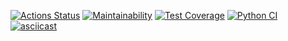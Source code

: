 [![Actions Status](https://github.com/sicrit1/python-project-lvl3/workflows/hexlet-check/badge.svg)](https://github.com/sicrit1/python-project-lvl3/actions)
[![Maintainability](https://api.codeclimate.com/v1/badges/926bf06c88119cffa345/maintainability)](https://codeclimate.com/github/sicrit1/python-project-lvl3/maintainability)
[![Test Coverage](https://api.codeclimate.com/v1/badges/926bf06c88119cffa345/test_coverage)](https://codeclimate.com/github/sicrit1/python-project-lvl3/test_coverage)
[![Python CI](https://github.com/sicrit1/python-project-lvl3/actions/workflows/pyci.yml/badge.svg)](https://github.com/sicrit1/python-project-lvl3/actions/workflows/pyci.yml)
[![asciicast](https://asciinema.org/a/LpRsMlz8XJ8chdtozJrOcSInu.svg)](https://asciinema.org/a/LpRsMlz8XJ8chdtozJrOcSInu)
